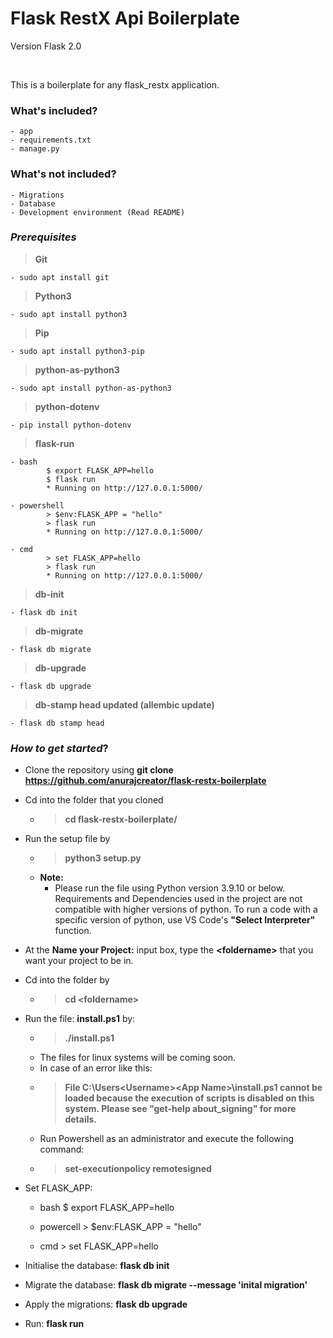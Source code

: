 # Flask RestX Api Boilerplate
Version Flask 2.0  
  
&nbsp;  

This is a boilerplate for any flask_restx application.  


### What's included?  
    - app
    - requirements.txt
    - manage.py

### What's not included?
    - Migrations
    - Database
    - Development environment (Read README)


### **_Prerequisites_**
>**Git**  

    - sudo apt install git  

>**Python3**  

    - sudo apt install python3  
  

>**Pip**  

    - sudo apt install python3-pip  

>**python-as-python3**  

    - sudo apt install python-as-python3

>**python-dotenv**

    - pip install python-dotenv

>**flask-run**

    - bash
            $ export FLASK_APP=hello
            $ flask run
            * Running on http://127.0.0.1:5000/
    
    - powershell
            > $env:FLASK_APP = "hello"
            > flask run
            * Running on http://127.0.0.1:5000/
    
    - cmd  
            > set FLASK_APP=hello
            > flask run
            * Running on http://127.0.0.1:5000/

>**db-init**

    - flask db init

>**db-migrate**

    - flask db migrate

>**db-upgrade**

    - flask db upgrade
    
>**db-stamp head updated (allembic update)**
  
    - flask db stamp head


### _How to get started_?  
- Clone the repository using **git clone https://github.com/anurajcreator/flask-restx-boilerplate**
- Cd into the folder that you cloned 
    - >**cd flask-restx-boilerplate/**
- Run the setup file by
    - >**python3 setup.py**
    - **Note:**
        - Please run the file using Python version 3.9.10 or below. Requirements and Dependencies used in the project are not compatible with higher versions of python. To run a code with a specific version of python, use VS Code's **"Select Interpreter"** function.

- At the __Name your Project:__ input box, type the **\<foldername\>** that you want your project to be in.
- Cd into the folder by
    - > **cd \<foldername\>**
- Run the file: **install.ps1** by:
    - > **./install.ps1**
    - The files for linux systems will be coming soon.
    - In case of an error like this:
    - > **File C:\Users\<Username>\<App Name>\install.ps1 cannot be loaded because the execution of scripts is disabled on this system. Please see "get-help about_signing" for more details.**
    - Run Powershell as an administrator and execute the following command:
    - > **set-executionpolicy remotesigned**

- Set FLASK_APP: 
    - bash
            $ export FLASK_APP=hello
    
    - powercell
            > $env:FLASK_APP = "hello"
    
    - cmd
            > set FLASK_APP=hello
    
- Initialise the database: **flask db init**
- Migrate the database: **flask db migrate --message 'inital migration'**
- Apply the migrations: **flask db upgrade**
- Run: **flask run**

